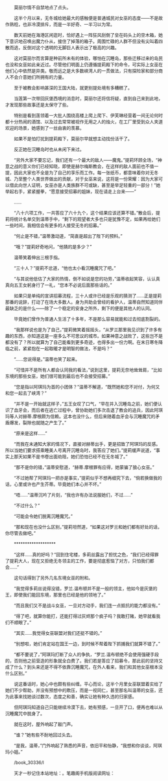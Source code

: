 　　莫丽尔情不自禁地点了点头。

　　这半个月以来，无冬城给她最大的感触便是普通城民对女巫的态度——不是故作熟稔，也非冷漠排斥，而是一半好奇、一半习以为常。

　　数天前她在海港区闲逛时，恰好遇上一阵狂风刮倒了垒在码头上的空木箱，她下意识地召唤出魔力仆从，接住了掉落的箱子。周围忙碌的人群不但没有尖叫着四散而逃，反倒对这个透明的无脚巨人表示出了极高的兴趣。

　　这对莫丽尔而言算是种前所未有的体验，哪怕在沉睡岛，那些迁移过来的岛民也没和女巫如此亲近过。尽管他们明面上仍遵循提莉殿下的命令，可实际上女巫在他们心中依然是异类。敬而远之是大多数峡湾人的一贯做法，只有探险家和部分商人不会介意她们所拥有的力量。

　　至于被教会影响甚深的王国大陆，就更别提处境有多糟糕了。

　　当莲第一次带回灰堡西境的消息时，莫丽尔还将信将疑，直到自己来到此地，才发现那些故事还是太保守了些。

　　特别是看到莲领着一大批人围绕高楼上爬上爬下、伊芙琳经营着一间无论何时都十分热闹的酒馆、以及过去常常被视作无用之人的烛火，在工厂里受到众人夹道欢迎的场景，她感到了一丝由衷的羡慕。

　　如果不是怕打扰到提莉殿下，莫丽尔早就想主动找份活干了。

　　反正她在沉睡岛时也从未闲下来过。

　　“另外大家不要忘记，我们还有一个最大的敌人——魔鬼。”提莉环顾全场，“神意之战的意义你们已经知晓，即使是赫尔梅斯教会，在这样的敌人面前也不值一提，因此大家也不全是为了自己的享乐而工作。每一张纸币，都意味着你对无冬城、乃至整个人类世界做出的贡献，对于女巫来说，这将是一份荣耀：因为大家可以借此向世人证明，女巫亦是人类族群不可或缺，甚至是举足轻重的一部分！”她举起右手，紧紧握拳，“愿意接受招募的姐妹，现在请走上台来——”

　　……

　　“八十六项工作，一共答应了六十九个，这个结果应该还算不错。”散会后，提莉将统计名单交到温蒂手中，“剩下的观望者大多也只是犹豫不定，如果再给她们一些时间，我相信会有更多的人接受无冬的招募。”

　　“何止是不错，”温蒂激动道，“简直是超出了陛下的预料。”

　　“哦？”提莉好奇地问，“他猜的是多少？”

　　温蒂笑着伸出三根手指。

　　“三十人？”提莉不忿道，“他也太小看沉睡魔咒了吧。”

　　“与其说他低估了大家的热情，倒不如说是您的功劳，”温蒂收起笑容，认认真真向五王女躬身行了一礼，“您本不必说后面那些话的。”

　　如果只是单纯的宣讲招募流程，三十人或许已经是乐观的猜测了……正是提莉那番的说辞，打动了在场大多数人。身为共助会曾经的看护人，温蒂自然知道同伴最缺乏的是什么——除了一个稳定的安身之所外，剩下的便是其他人的认同。

　　毕竟她们曾作为普通人生活了十多年，不是那么容易就能和过去彻底割裂的。

　　“我那样说也是为了自己，”提莉微笑着摇摇头，“从罗兰那里我见识到了许多有趣的东西，亦知道这是一座多么不可思议的城市。如果神意之战败了，这些岂不是都没有了？所以就算为了自己能看到更多奇迹，也得多出一份力啊。在末日寒冬降临之前，紧紧抱在一起取暖才是明智的做法，不是吗？”

　　“……您说得是。”温蒂也笑了起来。

　　“可惜并不是所有人都会认同我的看法，”说到这里，提莉无奈地耸耸肩，“比如东境的那些女巫，她们很可能到最后也不会接受招募。”

　　“您是指以阿琪玛为首的小团体？”温蒂不解道，“既然她和您不对付，为何又和您一起去了峡湾？”

　　“并不是一开始就这样子，”五王女叹了口气，“早在并入沉睡岛之前，她们便认识了血牙会，而后者在逃亡过程中，曾协助她们多次击退了教会的追兵，因此阿琪玛等人对赫蒂.摩根颇为信赖。这本也没什么，但后来随着血牙会与沉睡魔咒的矛盾爆发，裂隙也就随之产生了。”

　　“原来是这样……”

　　“而我在未通知大家的情况下，直接对赫蒂出手，更是招致了阿琪玛的反感。所以当她们要求搭乘睡美人号离开沉睡岛时，我答应了她们。”提莉缓声说道，“事实上那天如果不是书卷出面劝阻，她们恐怕已经不在无冬城了。”

　　“那不是你的错，”温蒂安慰道，“赫蒂.摩根罪有应得，她蒙骗了狼心女巫。”

　　“不过她帮了阿琪玛一把亦是事实，”提莉似乎不想再细究下去，“倘若换做我的话，心里或许也产生芥蒂。毕竟她们本心并不坏。”

　　“唔……”温蒂沉吟了片刻，“我也许有办法说服她们，不过……”

　　“不过什么？”

　　“可能会令她们脱离沉睡魔咒。”

　　“那和现在也没什么区别，”提莉坦然道，“如果这对罗兰和她们都有好处的话，你尽管去做吧。”

　　*******************

　　“这样……真的好吗？”回到住宅楼，多莉丝露出了担忧之色，“我们已经得罪了提莉大人，现在又拒绝无冬领主的工作，要是彻底惹恼了对方，只怕我们都会……”

　　这句话得到了另外几名东境女巫的附和。

　　“我觉得多莉丝说得没错，罗兰.温布顿并不是一般的领主，他如今是灰堡的王，即使我们能回东境，那里也已经是他的领地了。”

　　“而且我们又不是战斗女巫，一旦对方动手，我们连一点抵抗的能力都没有。”

　　“得了吧，就算你能打，还能打得过灰烬那个疯子吗？我敢打赌，她早就看我们不顺眼了。”

　　“其实……我觉得女巫联盟对我们还挺不错的。”

　　“别想啦，她们肯定站在国王一边，到时候不帮着陛下抓捕我们就算不错了。”

　　“都不要说了，”阿琪玛打断了众人的争执，“罗兰.温布顿绝不会使用强硬手段的，否则他之前营造的形象就全白费了。我们若是答应了招募令，那此前的坚持又成了什么？到头来还是不得不依靠沉睡魔咒，在外人看来，我们和其他女巫根本没什么区别。”

　　说这番话时，她心中也颇有些纠缠。平心而论，这半个月里女巫联盟着实给了她们不少帮助，并没有预想中的欺压，而是一视同仁，甚至那名叫温蒂的女巫，还为此事来找她谈过数次，态度之和善，确实让她有种久违的归家感。

　　但阿琪玛知道自己只能继续冷漠下去，她有预感，一旦开了口，便再也难以从沉睡魔咒中脱身了。

　　就在这时，屋外响起了敲门声。

　　“谁？”她有些不耐地回过头去。

　　“是我，温蒂，”门外响起了熟悉的声音，依旧平和怡静，“我想和你谈谈，阿琪玛小姐。”

　　/book_30336/l

　　天才一秒记住本站地址：。笔趣阁手机版阅读网址：
